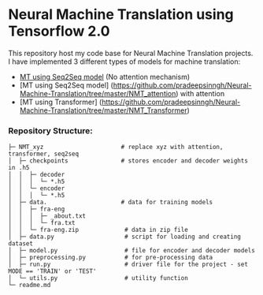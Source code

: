 # Neural Machine Translation using Tensorflow 2.0

This repository host my code base for Neural Machine Translation projects. I have implemented 3 different types of models for machine translation:
 - [MT using Seq2Seq model]() (No attention mechanism)
 - [MT using Seq2Seq model] (https://github.com/pradeepsinngh/Neural-Machine-Translation/tree/master/NMT_attention) with attention
 - [MT using Transformer] (https://github.com/pradeepsinngh/Neural-Machine-Translation/tree/master/NMT_Transformer)
 
 
 ### Repository Structure: 
```
├─ NMT_xyz                      # replace xyz with attention, transformer, seq2seq
│  ├─ checkpoints               # stores encoder and decoder weights in .h5
│  │  ├─ decoder
│  │  │  └─ *.h5
│  │  └─ encoder
│  │  │  └─ *.h5
│  ├─ data.                     # data for training models
│  │  ├─ fra-eng
│  │  │  ├─ _about.txt
│  │  │  └─ fra.txt
│  │  └─ fra-eng.zip             # data in zip file
│  ├─ data.py                    # script for loading and creating dataset
│  ├─ model.py                   # file for encoder and decoder models
│  ├─ preprocessing.py           # for pre-processing data
│  ├─ run.py                     # driver file for the project - set MODE == 'TRAIN' or 'TEST'
│  └─ utils.py                   # utility function 
└─ readme.md            
```
 
